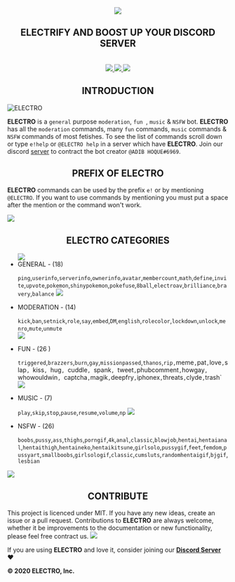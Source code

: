 <div align="center">
  <img src="https://cdn.discordapp.com/attachments/656517276832366595/661972761698369536/ELECTRO_WEB_HEADER.png" align="center">
  <h2 align="center">ELECTRIFY AND BOOST UP YOUR DISCORD SERVER</h2> 
  <br>
  <a href="https://discordapp.com/api/oauth2/authorize?client_id=629323586930212884&permissions=2146827775&scope=bot">
    <img src="https://img.shields.io/badge/ADD-BOT-orange.svg?style=for-the-badge">
  </a>
  <a href="https://top.gg/bot/629323586930212884/vote">
    <img src="https://img.shields.io/badge/UPVOTE-BOT-orange.svg?style=for-the-badge">
  </a> 
  <a href="https://discord.gg/kuWVFpR">
    <img src="https://img.shields.io/badge/JOIN-GUILD-orange.svg?style=for-the-badge">
  </a>
  </div> 
  

<h2 align="center">INTRODUCTION</h2>

<img src="https://cdn.discordapp.com/attachments/656517276832366595/656760631474520074/ELECTRO_ELECTRIFY_YOUR_SERVER.gif" alt="ELECTRO" align="center">

**ELECTRO** is a `general` purpose `moderation`, `fun `, `music` & `NSFW` bot. **ELECTRO** has all the `moderation` commands, many `fun` commands, `music` commands & `NSFW` commands of most fetishes. To see the list of commands scroll down or type `e!help` or `@ELECTRO help` in a server which have **ELECTRO**. Join our discord [server](https://discord.gg/kuWVFpR) to contract the bot creator `@ADIB HOQUE#6969`.

<h2 align="center">PREFIX OF ELECTRO</h2> 


**ELECTRO** commands can be used by the prefix `e!` or by mentioning `@ELECTRO`. If you want to use commands by mentioning you must put a space after the mention or the command won't work. 

<img src="https://cdn.discordapp.com/attachments/656517276832366595/682143066689241094/ELECTRODiv.png" aling="center">
  
<h2 align="center">ELECTRO CATEGORIES</h2>
<ul>
<img src="https://cdn.discordapp.com/attachments/656517276832366595/681510041790185561/ElectroHelp1.png" aling="center"> 
  <li>GENERAL - (18)</li>

`ping`,`userinfo`,`serverinfo`,`ownerinfo`,`avatar`,`membercount`,`math`,`define`,`invite`,`upvote`,`pokemon`,`shinypokemon`,`pokefuse`,`8ball`,`electroav`,`brilliance`,`bravery`,`balance`
<img src="https://cdn.discordapp.com/attachments/656517276832366595/681510041471156226/ElectroHelp2.png" aling="center">    
  <li>MODERATION - (14)</li>

`kick`,`ban`,`setnick`,`role`,`say`,`embed`,`DM`,`english`,`rolecolor`,`lockdown`,`unlock`,`menro`,`mute`,`unmute`    
<img src="https://cdn.discordapp.com/attachments/656517276832366595/681510041228279813/ElectroHelp3.png" aling="center">   
  <li>FUN - (26 )</li>

`triggered`,`brazzers`,`burn`,`gay`,`missionpassed`,`thanos`,`rip,`meme`,`pat`,`love`,`slap`, `kiss`, `hug`, `cuddle`, `spank`, `tweet`,`phubcomment`,`howgay`, `whowouldwin`, `captcha`,`magik`,`deepfry`,`iphonex`,`threats`,`clyde`,`trash`   
 <img src="https://cdn.discordapp.com/attachments/656517276832366595/681510040644878396/ElectroHelp4.png" aling="center">  
  <li>MUSIC - (7)</li>
  
`play`,`skip`,`stop`,`pause`,`resume`,`volume`,`np` 
<img src="https://cdn.discordapp.com/attachments/656517276832366595/681510040372379688/ElectroHelp5.png" aling="center">   
  <li>NSFW - (26)</li>

`boobs`,`pussy`,`ass`,`thighs`,`porngif`,`4k`,`anal`,`classic`,`blowjob`,`hentai`,`hentaianal`,`hentaithigh`,`hentaineko`,`hentaikitsune`,`girlsolo`,`pussygif`,`feet`,`femdom`,`pussyart`,`smallboobs`,`girlsologif`,`classic`,`cumsluts`,`randomhentaigif`,`bjgif`,`lesbian` 
</ul> 
<img src="https://cdn.discordapp.com/attachments/656517276832366595/682143066689241094/ELECTRODiv.png" aling="center">
<h2 align="center">CONTRIBUTE</h2> 
 
This project is licenced under MIT. If you have any new ideas, create an issue or a pull request. Contributions to **ELECTRO** are always welcome, whether it be improvements to the documentation or new functionality, please feel free contract us.
<img src="https://cdn.discordapp.com/attachments/656517276832366595/682143066689241094/ELECTRODiv.png" aling="center">
 
If you are using **ELECTRO** and love it, consider joining our **[Discord Server](https://discord.gg/kuWVFpR)** :heart:

 
**© 2020 ELECTRO, Inc.**
 
